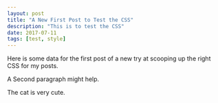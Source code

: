```yaml
---
layout: post
title: "A New First Post to Test the CSS"
description: "This is to test the CSS"
date: 2017-07-11
tags: [test, style]
---
```




Here is some data for the first post of a new try at scooping up the right CSS for my posts.

A Second paragraph might help.

The cat is very cute.
